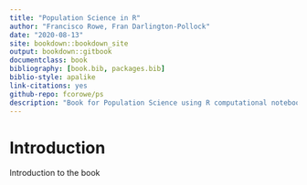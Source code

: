 ```yaml
--- 
title: "Population Science in R"
author: "Francisco Rowe, Fran Darlington-Pollock"
date: "2020-08-13"
site: bookdown::bookdown_site
output: bookdown::gitbook
documentclass: book
bibliography: [book.bib, packages.bib]
biblio-style: apalike
link-citations: yes
github-repo: fcorowe/ps
description: "Book for Population Science using R computational notebooks"
---
```


# Introduction

Introduction to the book
